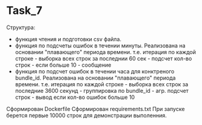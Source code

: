 # Task_7

Структура:
- функция чтения и подготовки csv файла.
- функция по подсчеты ошибок в течении минуты. Реализована на основании "плавающего" периода времени. 
        т.е. итерация по каждой строке - выборка всех строк за последнии 60 сек - подсчет кол-во строк - если больше 10 - сообщение
- функция по подсчет ошибок в течении часа для конктреного bundle_id. Реализована на основании "плавающего" периода времени.
        т.е. итерация по каждой строке - выборка всех строк за последние 3600 секунд - группировка по bundle_id - агр. подсчет строк 
        - вывод если кол-во ошибок больше 10

Сформирован Dockerfile
Сформирован requirements.txt
При запуске берется первые 10000 строк для демонстрации выполенния.
